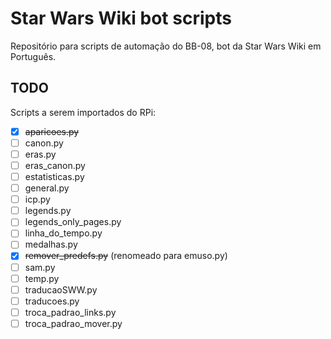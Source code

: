 # Star Wars Wiki bot scripts

Repositório para scripts de automação do BB-08, bot da Star Wars Wiki em Português.

## TODO

Scripts a serem importados do RPi:

* [X] ~~aparicoes.py~~
* [ ] canon.py
* [ ] eras.py
* [ ] eras_canon.py
* [ ] estatisticas.py
* [ ] general.py
* [ ] icp.py
* [ ] legends.py
* [ ] legends_only_pages.py
* [ ] linha_do_tempo.py
* [ ] medalhas.py
* [X] ~~remover_predefs.py~~ (renomeado para emuso.py)
* [ ] sam.py
* [ ] temp.py
* [ ] traducaoSWW.py
* [ ] traducoes.py
* [ ] troca_padrao_links.py
* [ ] troca_padrao_mover.py
